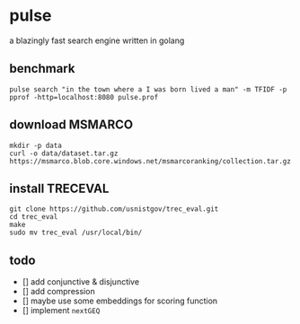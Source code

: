 # pulse

a blazingly fast search engine written in golang

## benchmark

```shell
pulse search "in the town where a I was born lived a man" -m TFIDF -p
pprof -http=localhost:8080 pulse.prof
```

## download MSMARCO

```shell
mkdir -p data
curl -o data/dataset.tar.gz https://msmarco.blob.core.windows.net/msmarcoranking/collection.tar.gz
```

## install TRECEVAL

```shell
git clone https://github.com/usnistgov/trec_eval.git
cd trec_eval
make
sudo mv trec_eval /usr/local/bin/
```

## todo

- [] add conjunctive & disjunctive
- [] add compression
- [] maybe use some embeddings for scoring function
- [] implement `nextGEQ`

